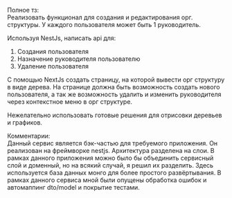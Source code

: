 Полное тз:  
Реализовать функционал для создания и редактирования орг. структуры.
У каждого пользователя может быть 1 руководитель.

Используя NestJs, написать api для:
1. Создания пользователя
2. Назначение руководителя пользователю
3. Удаление пользователя

С помощью NextJs создать страницу, на которой вывести орг структуру в виде дерева.
На странице должна быть возможность создать нового пользователя, а так же возможность удалить и изменить руководителя через контекстное меню в орг структуре.

Нежелательно использовать готовые решения для отрисовки деревьев и графиков.

Комментарии:  
Данный сервис является бэк-частью для требуемого приложения. Он реализован на фреймворке nestjs.
Архитектура разделена на слои. В рамках данного приложения можно было бы объединить сервисный слой и доменный, но на всякий случай, я решил их разделить.
Здесь используется база данных монго для более простого развёртывания.
В рамках данного сервиса мной были опущены обработка ошибок и автомаппинг dto/model и покрытие тестами.
